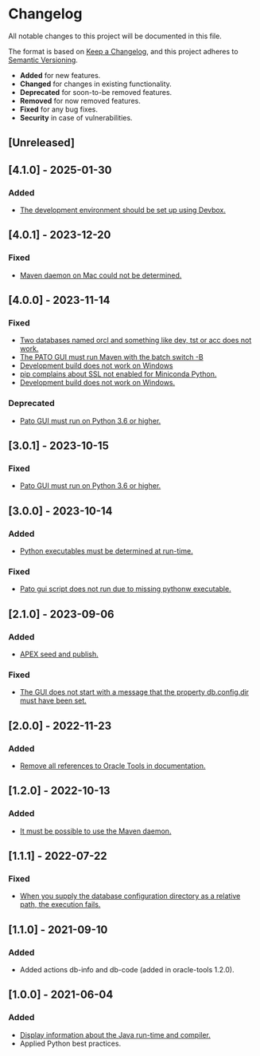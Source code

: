 # Changelog

All notable changes to this project will be documented in this file.

The format is based on [Keep a Changelog](https://keepachangelog.com/en/1.0.0/),
and this project adheres to [Semantic Versioning](https://semver.org/spec/v2.0.0.html).

- **Added** for new features.
- **Changed** for changes in existing functionality.
- **Deprecated** for soon-to-be removed features.
- **Removed** for now removed features.
- **Fixed** for any bug fixes.
- **Security** in case of vulnerabilities.

## [Unreleased]

## [4.1.0] - 2025-01-30

### Added

- [The development environment should be set up using Devbox.](https://github.com/paulissoft/pato-gui/issues/21)

## [4.0.1] - 2023-12-20

### Fixed

- [Maven daemon on Mac could not be determined.](https://github.com/paulissoft/pato-gui/issues/20)

## [4.0.0] - 2023-11-14

### Fixed

- [Two databases named orcl and something like dev, tst or acc does not work.](https://github.com/paulissoft/pato-gui/issues/18)
- [The PATO GUI must run Maven with the batch switch -B](https://github.com/paulissoft/pato-gui/issues/17)
- [Development build does not work on Windows](https://github.com/paulissoft/pato-gui/issues/15)
- [pip complains about SSL not enabled for Miniconda Python.](https://github.com/paulissoft/pato-gui/issues/14)
- [Development build does not work on Windows.](https://github.com/paulissoft/pato-gui/issues/15)

### Deprecated

- [Pato GUI must run on Python 3.6 or higher.](https://github.com/paulissoft/pato-gui/issues/13)

## [3.0.1] - 2023-10-15

### Fixed

- [Pato GUI must run on Python 3.6 or higher.](https://github.com/paulissoft/pato-gui/issues/13)

## [3.0.0] - 2023-10-14

### Added

- [Python executables must be determined at run-time.](https://github.com/paulissoft/pato-gui/issues/11)

### Fixed

- [Pato gui script does not run due to missing pythonw executable.](https://github.com/paulissoft/pato-gui/issues/10)

## [2.1.0] - 2023-09-06

### Added

- [APEX seed and publish.](https://github.com/paulissoft/oracle-tools/issues/107)

### Fixed

- [The GUI does not start with a message that the property db.config.dir must have been set.](https://github.com/paulissoft/pato-gui/issues/8)

## [2.0.0] - 2022-11-23

### Added

- [Remove all references to Oracle Tools in documentation.](https://github.com/paulissoft/pato-gui/issues/7)

## [1.2.0] - 2022-10-13

### Added

- [It must be possible to use the Maven daemon.](https://github.com/paulissoft/pato-gui/issues/6)

## [1.1.1] - 2022-07-22

### Fixed

- [When you supply the database configuration directory as a relative path, the execution fails.](https://github.com/paulissoft/pato-gui/issues/5)

## [1.1.0] - 2021-09-10

### Added

- Added actions db-info and db-code (added in oracle-tools 1.2.0).

## [1.0.0] - 2021-06-04

### Added

- [Display information about the Java run-time and compiler.](https://github.com/paulissoft/pato-gui/issues/3)
- Applied Python best practices.
